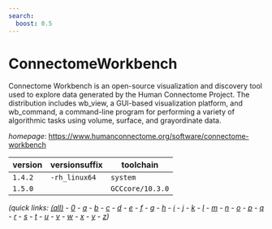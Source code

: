 ```yaml
---
search:
  boost: 0.5
---
```

# ConnectomeWorkbench

Connectome Workbench is an open-source visualization and discovery tool used to explore data generated by the Human Connectome Project. The distribution includes wb_view, a GUI-based visualization platform, and wb_command, a command-line program for performing a variety of algorithmic tasks using volume, surface, and grayordinate data.

*homepage*: <https://www.humanconnectome.org/software/connectome-workbench>

version | versionsuffix | toolchain
--------|---------------|----------
``1.4.2`` | ``-rh_linux64`` | ``system``
``1.5.0`` |  | ``GCCcore/10.3.0``


*(quick links: [(all)](../index.md) - [0](../0/index.md) - [a](../a/index.md) - [b](../b/index.md) - [c](../c/index.md) - [d](../d/index.md) - [e](../e/index.md) - [f](../f/index.md) - [g](../g/index.md) - [h](../h/index.md) - [i](../i/index.md) - [j](../j/index.md) - [k](../k/index.md) - [l](../l/index.md) - [m](../m/index.md) - [n](../n/index.md) - [o](../o/index.md) - [p](../p/index.md) - [q](../q/index.md) - [r](../r/index.md) - [s](../s/index.md) - [t](../t/index.md) - [u](../u/index.md) - [v](../v/index.md) - [w](../w/index.md) - [x](../x/index.md) - [y](../y/index.md) - [z](../z/index.md))*

